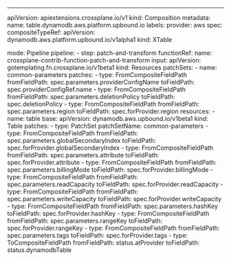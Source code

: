 ---
apiVersion: apiextensions.crossplane.io/v1
kind: Composition
metadata:
  name: table.dynamodb.aws.platform.upbound.io
  labels:
    provider: aws
spec:
  compositeTypeRef:
    apiVersion: dynamodb.aws.platform.upbound.io/v1alpha1
    kind: XTable

  mode: Pipeline
  pipeline:
    - step: patch-and-transform
      functionRef:
        name: crossplane-contrib-function-patch-and-transform
      input:
        apiVersion: gotemplating.fn.crossplane.io/v1beta1
        kind: Resources
        patchSets:
          - name: common-parameters
            patches:
              - type: FromCompositeFieldPath
                fromFieldPath: spec.parameters.providerConfigName
                toFieldPath: spec.providerConfigRef.name
              - type: FromCompositeFieldPath
                fromFieldPath: spec.parameters.deletionPolicy
                toFieldPath: spec.deletionPolicy
              - type: FromCompositeFieldPath
                fromFieldPath: spec.parameters.region
                toFieldPath: spec.forProvider.region
        resources:
          - name: table
            base:
              apiVersion: dynamodb.aws.upbound.io/v1beta1
              kind: Table
            patches:
              - type: PatchSet
                patchSetName: common-parameters
              - type: FromCompositeFieldPath
                fromFieldPath: spec.parameters.globalSecondaryIndex
                toFieldPath: spec.forProvider.globalSecondaryIndex
              - type: FromCompositeFieldPath
                fromFieldPath: spec.parameters.attribute
                toFieldPath: spec.forProvider.attribute
              - type: FromCompositeFieldPath
                fromFieldPath: spec.parameters.billingMode
                toFieldPath: spec.forProvider.billingMode
              - type: FromCompositeFieldPath
                fromFieldPath: spec.parameters.readCapacity
                toFieldPath: spec.forProvider.readCapacity
              - type: FromCompositeFieldPath
                fromFieldPath: spec.parameters.writeCapacity
                toFieldPath: spec.forProvider.writeCapacity
              - type: FromCompositeFieldPath
                fromFieldPath: spec.parameters.hashKey
                toFieldPath: spec.forProvider.hashKey
              - type: FromCompositeFieldPath
                fromFieldPath: spec.parameters.rangeKey
                toFieldPath: spec.forProvider.rangeKey
              - type: FromCompositeFieldPath
                fromFieldPath: spec.parameters.tags
                toFieldPath: spec.forProvider.tags
              - type: ToCompositeFieldPath
                fromFieldPath: status.atProvider
                toFieldPath: status.dynamodbTable
